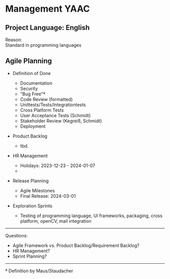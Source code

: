 # Management YAAC

## Project Language: English

Reason: \
Standard in programming languages

## Agile Planning

- Definition of Done
   - Documentation
   - Security
   - "Bug Free"ª
   - Code Review (formatted)
   - Unittests/Tests/Integrationtests
   - Cross Platform Tests
   - User Acceptance Tests (Schmidt)
   - Stakeholder Review (Kegreiß, Schmidt)
   - Deployment


- Product Backlog
   - tbd.

- HR Management
   - Holidays: 2023-12-23 - 2024-01-07
   - 




- Release Planning
   - Agile Milestones
   - Final Release: 2024-03-01


- Exploration Sprints
   - Testing of programming language, UI frameworks, packaging, cross platform, openCV, mail integration


----------------

Questions: 
- Agile Framework vs. Product Backlog/Requirement Backlog?
- HR Management?
- Sprint Planning?


-----------------

ª Definition by Maus/Staudacher